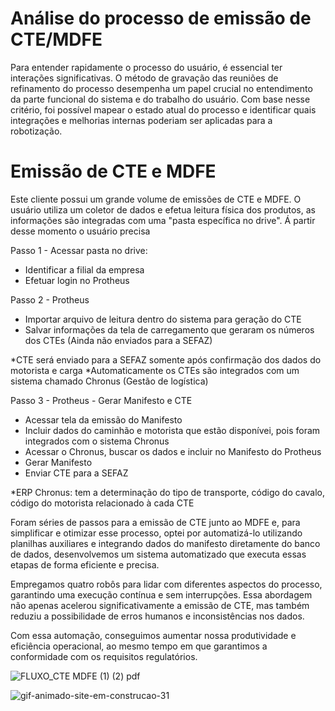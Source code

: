 # Análise do processo de emissão de CTE/MDFE

Para entender rapidamente o processo do usuário, é essencial ter interações significativas. O método de gravação das reuniões de refinamento do processo
desempenha um papel crucial no entendimento da parte funcional do sistema e do trabalho do usuário. Com base nesse critério, foi possível mapear o estado atual do 
processo e identificar quais integrações e melhorias internas poderiam ser aplicadas para a robotização.

# Emissão de CTE e MDFE
Este cliente possui um grande volume de emissões de CTE e MDFE.
O usuário utiliza um coletor de dados e efetua leitura física dos produtos, as informações são integradas com uma "pasta específica no drive". Á partir desse momento o usuário precisa

Passo 1 - Acessar pasta no drive:
- Identificar a filial da empresa
- Efetuar login no Protheus

Passo 2 - Protheus
- Importar arquivo de leitura dentro do sistema para geração do CTE
- Salvar informações da tela de carregamento que geraram os números dos CTEs (Ainda não enviados para a SEFAZ)

*CTE será enviado para a SEFAZ somente após confirmação dos dados do motorista e carga
*Automaticamente os CTEs são integrados com um sistema chamado Chronus (Gestão de logística)

Passo 3 - Protheus - Gerar Manifesto e CTE
- Acessar tela da emissão do Manifesto
- Incluir dados do caminhão e motorista que estão disponívei, pois foram integrados com o sistema Chronus
- Acessar o Chronus, buscar os dados e incluir no Manifesto do Protheus
- Gerar Manifesto
- Enviar CTE para a SEFAZ

*ERP Chronus: tem a determinação do tipo de transporte, código do cavalo, código do motorista relacionado à cada CTE


Foram séries de passos para a emissão de CTE junto ao MDFE e, para simplificar e otimizar esse processo, optei por automatizá-lo utilizando planilhas auxiliares e integrando dados do manifesto diretamente do banco de dados, desenvolvemos um sistema automatizado que executa essas etapas de forma eficiente e precisa.

Empregamos quatro robôs para lidar com diferentes aspectos do processo, garantindo uma execução contínua e sem interrupções. Essa abordagem não apenas acelerou significativamente a emissão de CTE, mas também reduziu a possibilidade de erros humanos e inconsistências nos dados.

Com essa automação, conseguimos aumentar nossa produtividade e eficiência operacional, ao mesmo tempo em que garantimos a conformidade com os requisitos regulatórios.

![FLUXO_CTE MDFE (1) (2) pdf](https://github.com/BertaT2C/Fluxograma_Automacao_RPA/assets/99225701/929d3025-2c22-4d1d-8246-01757e860d71)



![gif-animado-site-em-construcao-31](https://github.com/BertaT2C/Fluxograma_Automacao_RPA/assets/99225701/cf8afc49-36b5-49ae-8e89-adb2efeea45f)
